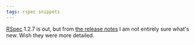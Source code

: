 ```yaml
---
tags: rspec snippets
---
```


[RSpec](/wiki/RSpec) 1.2.7 is out, but from [the release notes](http://rubyforge.org/frs/shownotes.php?release_id=36011) I am not entirely sure what's new. Wish they were more detailed.
